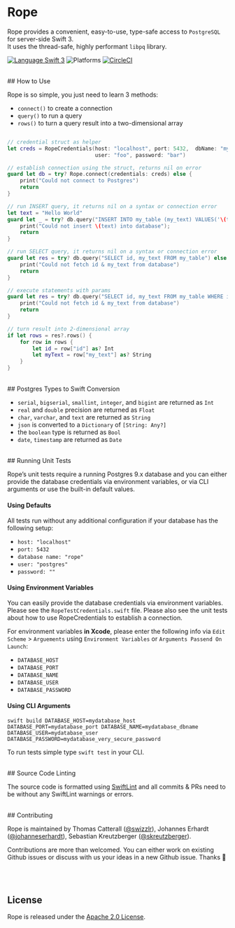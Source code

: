 # Rope

Rope provides a convenient, easy-to-use, type-safe access to `PostgreSQL` for server-side Swift 3.   
It uses the thread-safe, highly performant `libpq` library.

[![Language Swift 3](https://img.shields.io/badge/Language-Swift%203-orange.svg)](https://swift.org) ![Platforms](https://img.shields.io/badge/Platforms-Docker%20%7C%20Linux%20%7C%20macOS-blue.svg) [![CircleCI](https://circleci.com/gh/bermudadigitalstudio/Rope/tree/master.svg?style=shield)](https://circleci.com/gh/bermudadigitalstudio/Rope)

<br>
## How to Use

Rope is so simple, you just need to learn 3 methods:
- `connect()` to create a connection
- `query()` to run a query
- `rows()` to turn a query result into a two-dimensional array


```swift

// credential struct as helper
let creds = RopeCredentials(host: "localhost", port: 5432,  dbName: "mydb",
                            user: "foo", password: "bar")

// establish connection using the struct, returns nil on error
guard let db = try? Rope.connect(credentials: creds) else {
	print("Could not connect to Postgres")
	return
}

// run INSERT query, it returns nil on a syntax or connection error
let text = "Hello World"
guard let _ = try? db.query("INSERT INTO my_table (my_text) VALUES('\(text)')')") else {
	print("Could not insert \(text) into database");
	return
}

// run SELECT query, it returns nil on a syntax or connection error
guard let res = try? db.query("SELECT id, my_text FROM my_table") else {
	print("Could not fetch id & my_text from database")
	return
}

// execute statements with params   
guard let res = try? db.query("SELECT id, my_text FROM my_table WHERE id=$1", params: [6483]) else {
    print("Could not fetch id & my_text from database")
    return
}

// turn result into 2-dimensional array
if let rows = res?.rows() {
    for row in rows {
        let id = row["id"] as? Int
        let myText = row["my_text"] as? String
    }
}
```

<br>
## Postgres Types to Swift Conversion

* `serial`, `bigserial`, `smallint`, `integer`, and `bigint` are returned as `Int`
* `real` and `double` precision are returned as `Float`
* `char`, `varchar`, and `text` are returned as `String`
* `json` is converted to a `Dictionary` of `[String: Any?]`
* the `boolean` type is returned as `Bool`
* `date`, `timestamp` are returned as `Date`


<br>
## Running Unit Tests

Rope’s unit tests require a running Postgres 9.x database and you can either provide the database credentials via environment variables, or via CLI arguments or use the built-in default values.

#### Using Defaults

All tests run without any additional configuration if your database has the following setup:

* `host: "localhost"`
* `port: 5432`
* `database name: "rope"`
* `user: "postgres"`
* `password: ""`

#### Using Environment Variables

You can easily provide the database credentials via environment variables.
Please see the `RopeTestCredentials.swift` file. Please also see the unit tests about how to use RopeCredentials to establish a connection.

For environment variables **in Xcode**, please enter the following info via `Edit Scheme` > `Arguements` using `Environment Variables` or `Arguments Passend On Launch`:

* `DATABASE_HOST`
* `DATABASE_PORT`
* `DATABASE_NAME`
* `DATABASE_USER`
* `DATABASE_PASSWORD`


#### Using CLI Arguments

```
swift build DATABASE_HOST=mydatabase_host DATABASE_PORT=mydatabase_port DATABASE_NAME=mydatabase_dbname DATABASE_USER=mydatabase_user DATABASE_PASSWORD=mydatabase_very_secure_password
```

To run tests simple type `swift test` in your CLI.

<br>
## Source Code Linting

The source code is formatted using [SwiftLint](https://github.com/realm/SwiftLint) and all commits & PRs need to be without any SwiftLint warnings or errors.

<br>
## Contributing

Rope is maintained by Thomas Catterall ([@swizzlr](https://github.com/swizzlr)), Johannes Erhardt ([@johanneserhardt](https://github.com/johanneserhardt)), Sebastian Kreutzberger ([@skreutzberger](https://github.com/skreutzberger)).

Contributions are more than welcomed. You can either work on existing Github issues or discuss with us your ideas in a new Github issue. Thanks 🙌

<br><br>
## License

Rope is released under the [Apache 2.0 License](https://github.com/bermudadigitalstudio/rope/blob/master/LICENSE.txt).

